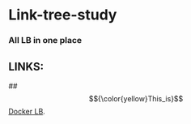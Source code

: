 # **Link-tree-study**
### All LB in one place
## **LINKS:**
##$${\color{yellow}This_is}$$[Docker LB](https://github.com/GodFazer/docker-lb).
